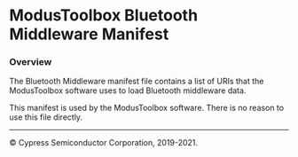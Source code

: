 # ModusToolbox Bluetooth Middleware Manifest

### Overview
The Bluetooth Middleware manifest file contains a list of URIs that the ModusToolbox software uses to load Bluetooth middleware data.

This manifest is used by the ModusToolbox software. There is no reason to use this file directly.

---
© Cypress Semiconductor Corporation, 2019-2021.
